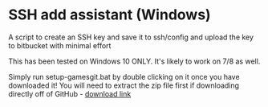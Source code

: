 # SSH add assistant (Windows)
A script to create an SSH key and save it to ssh/config and upload the key to bitbucket with minimal effort

This has been tested on Windows 10 ONLY.
It's likely to work on 7/8 as well.

Simply run setup-gamesgit.bat by double clicking on it once you have downloaded it!
You will need to extract the zip file first if downloading directly off of GitHub - [download link](https://github.com/zakarybk/gamesgit-ssh-assistant/archive/windows-batch.zip)
